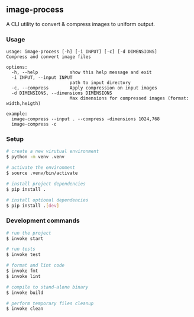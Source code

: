## image-process
A CLI utility to convert & compress images to uniform output.


### Usage

```
usage: image-process [-h] [-i INPUT] [-c] [-d DIMENSIONS]
Compress and convert image files

options:
  -h, --help            show this help message and exit
  -i INPUT, --input INPUT
                        path to input directory
  -c, --compress        Apply compression on input images
  -d DIMENSIONS, --dimensions DIMENSIONS
                        Max dimensions for compressed images (format: width,heigth)

example:
  image-compress --input . --compress -dimensions 1024,768
  image-compress -c
```


### Setup

```bash
# create a new virutual environment
$ python -m venv .venv

# activate the environment
$ source .venv/bin/activate

# install project dependencies
$ pip install .

# install optional dependencies
$ pip install .[dev]
```


### Development commands

```bash
# run the project
$ invoke start

# run tests
$ invoke test

# format and lint code
$ invoke fmt 
$ invoke lint

# compile to stand-alone binary
$ invoke build

# perform temporary files cleanup
$ invoke clean
```
